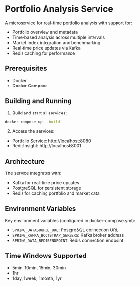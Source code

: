 # Portfolio Analysis Service

A microservice for real-time portfolio analysis with support for:
- Portfolio overview and metadata
- Time-based analysis across multiple intervals
- Market index integration and benchmarking
- Real-time price updates via Kafka
- Redis caching for performance

## Prerequisites
- Docker
- Docker Compose

## Building and Running

1. Build and start all services:
```bash
docker-compose up --build
```

2. Access the services:
- Portfolio Service: http://localhost:8080
- RedisInsight: http://localhost:8001

## Architecture

The service integrates with:
- Kafka for real-time price updates
- PostgreSQL for persistent storage
- Redis for caching portfolio and market data

## Environment Variables

Key environment variables (configured in docker-compose.yml):
- `SPRING_DATASOURCE_URL`: PostgreSQL connection URL
- `SPRING_KAFKA_BOOTSTRAP_SERVERS`: Kafka broker address
- `SPRING_DATA_REDISENDPOINT`: Redis connection endpoint

## Time Windows Supported
- 5min, 10min, 15min, 30min
- 1hr
- 1day, 1week, 1month, 1yr
